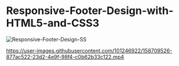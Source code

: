 #  Responsive-Footer-Design-with-HTML5-and-CSS3
![Responsive-Footer-Design-SS](https://user-images.githubusercontent.com/101246922/158709425-a849cbb6-a4b1-4439-afc8-40b467cab88d.JPG)


https://user-images.githubusercontent.com/101246922/158709526-877ac522-23d2-4e9f-98f4-c0b62b33c122.mp4

